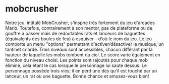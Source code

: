 # mobcrusher
Notre jeu, intitulé MobCrusher, s'inspire trés fortement du jeu d'arcades Mario. Toutefois, contrairement à son mentor, pas de plateforme ou de gouffre à passer mais de redoutables rats et lanceurs de baguettes (équivalents des boules de feu) à esquiver - d'où le nom du jeu. Le jeu comporte un menu "options" permettant d'activer/désactiver la musique, un tantinet criarde. Trois niveaux sont accessibles, chacun différant par la hauteur de laquelle les mobs tombent du ciel. Le score varie également en fonction du niveau choisi. Les points sont rajoutés pour chaque mob éliminé, cela étant le cas lorsque le personnage lui saute dessus. Le personnage possède trois vies; il en perd une dès qu'il est touché par un lanceur, un rat ou une baguette. 
Bonne chance et amusez-vous bien!
